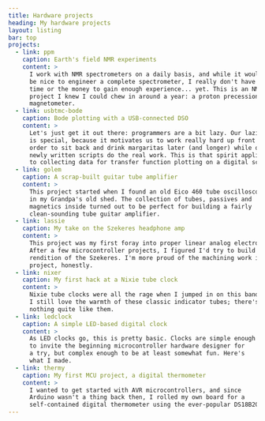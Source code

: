 ```yaml
---
title: Hardware projects
heading: My hardware projects
layout: listing
bar: top
projects:
  - link: ppm
    caption: Earth's field NMR experiments
    content: >
      I work with NMR spectrometers on a daily basis, and while it would
      be nice to engineer a complete spectrometer, I really don't have the
      time or the money to gain enough experience... yet. This is an NMR
      project I knew I could chew in around a year: a proton precession
      magnetometer.
  - link: usbtmc-bode
    caption: Bode plotting with a USB-connected DSO
    content: >
      Let's just get it out there: programmers are a bit lazy. Our laziness
      is special, because it motivates us to work really hard up front in
      order to sit back and drink margaritas later (and longer) while our
      newly written scripts do the real work. This is that spirit applied
      to collecting data for transfer function plotting on a digital scope.
  - link: golem
    caption: A scrap-built guitar tube amplifier
    content: >
      This project started when I found an old Eico 460 tube oscilloscope
      in my Grandpa's old shed. The collection of tubes, passives and
      magnetics inside turned out to be perfect for building a fairly
      clean-sounding tube guitar amplifier.
  - link: lassie
    caption: My take on the Szekeres headphone amp
    content: >
      This project was my first foray into proper linear analog electronics.
      After a few microcontroller projects, I figured I'd try to build my own
      rendition of the Szekeres. I'm more proud of the machining work in this
      project, honestly.
  - link: nixer
    caption: My first hack at a Nixie tube clock
    content: >
      Nixie tube clocks were all the rage when I jumped in on this bandwagon.
      I still love the warmth of these classic indicator tubes; there's
      nothing quite like them.
  - link: ledclock
    caption: A simple LED-based digital clock
    content: >
      As LED clocks go, this is pretty basic. Clocks are simple enough
      to invite the beginning microcontroller hardware designer for
      a try, but complex enough to be at least somewhat fun. Here's
      what I made.
  - link: thermy
    caption: My first MCU project, a digital thermometer
    content: >
      I wanted to get started with AVR microcontrollers, and since
      Arduino wasn't a thing back then, I rolled my own board for a
      self-contained digital thermometer using the ever-popular DS18B20.
---
```

